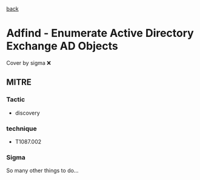 [back](../index.md)
# Adfind - Enumerate Active Directory Exchange AD Objects
Cover by sigma :x: 

## MITRE
### Tactic
  - discovery

### technique
  - T1087.002

### Sigma

 So many other things to do...